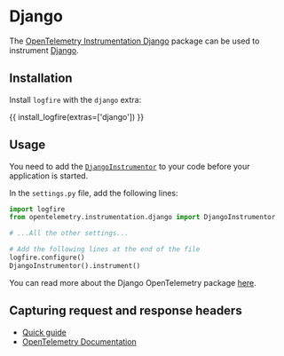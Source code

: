 # Django

The [OpenTelemetry Instrumentation Django][opentelemetry-django] package can be used to instrument [Django][django].

## Installation

Install `logfire` with the `django` extra:

{{ install_logfire(extras=['django']) }}


## Usage

You need to add the [`DjangoInstrumentor`][django-instrumentor] to your code before your application is started.

In the `settings.py` file, add the following lines:

```py
import logfire
from opentelemetry.instrumentation.django import DjangoInstrumentor

# ...All the other settings...

# Add the following lines at the end of the file
logfire.configure()
DjangoInstrumentor().instrument()
```

You can read more about the Django OpenTelemetry package [here][opentelemetry-django].

## Capturing request and response headers
<!-- note that this section is duplicated for different frameworks but with slightly different links -->

- [Quick guide](use_cases/web_frameworks.md#capturing-http-server-request-and-response-headers)
- [OpenTelemetry Documentation](https://opentelemetry-python-contrib.readthedocs.io/en/latest/instrumentation/django/django.html#capture-http-request-and-response-headers)

[django]: https://www.djangoproject.com/
[opentelemetry-django]: https://opentelemetry-python-contrib.readthedocs.io/en/latest/instrumentation/django/django.html
[django-instrumentor]: https://opentelemetry-python-contrib.readthedocs.io/en/latest/instrumentation/django/django.html#opentelemetry.instrumentation.django.DjangoInstrumentor
